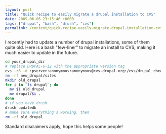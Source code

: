 ```yaml
---
layout: post
title: "Quick recipe to easily migrate a drupal installation to CVS"
date: 2009-06-06 23:15:46 +0000
tags: ["drupal", "bash", "drush", "cvs"]
permalink: /content/quick-recipe-easily-migrate-drupal-installation-cvs
---
```


I recently had to update a number of drupal installations, some of them
quite old. Here is a bash \"few-liner\" to migrate an install to CVS,
making it much easier to update in the future.

``` bash
cd your_drupal_dir
# replace DRUPAL-6-12 with the appropriate version tag
cvs -z6 -d :pserver:anonymous:anonymous@cvs.drupal.org:/cvs/drupal checkout -r DRUPAL-6-12 new_drupal
rm -rf new_drupal/sites
mkdir old_drupal
for i in `ls drupal`; do
  mv $i old_drupal
  mv drupal/$i .
done
# if you have drush
drush updatedb
# make sure everything's working, then
rm -rf old_drupal
```

Standard disclaimers apply, hope this helps some people!
